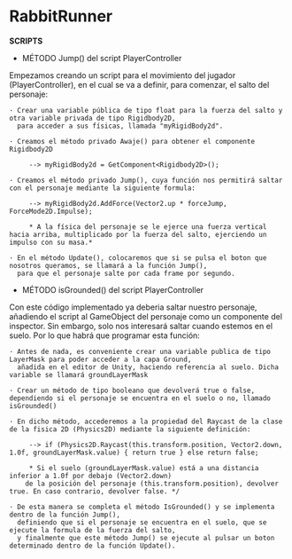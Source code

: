 # RabbitRunner

**SCRIPTS**

- MÉTODO Jump() del script PlayerController

Empezamos creando un script para el movimiento del jugador (PlayerController), en el cual se va a definir, para comenzar, el salto del personaje:

    · Crear una variable pública de tipo float para la fuerza del salto y otra variable privada de tipo Rigidbody2D, 
      para acceder a sus físicas, llamada "myRigidBody2d".
      
    · Creamos el método privado Awaje() para obtener el componente Rigidbody2D 
    
         --> myRigidBody2d = GetComponent<Rigidbody2D>();
    
    · Creamos el método privado Jump(), cuya función nos permitirá saltar con el personaje mediante la siguiente formula:
    
         --> myRigidBody2d.AddForce(Vector2.up * forceJump, ForceMode2D.Impulse);
         
         * A la física del personaje se le ejerce una fuerza vertical hacia arriba, multiplicado por la fuerza del salto, ejerciendo un impulso con su masa.*

    · En el método Update(), colocaremos que si se pulsa el boton que nosotros queramos, se llamará a la función Jump(), 
      para que el personaje salte por cada frame por segundo.
    
 - MÉTODO isGrounded() del script PlayerController
    
Con este código implementado ya deberia saltar nuestro personaje, añadiendo el script al GameObject del personaje como un componente del inspector. Sin embargo, solo nos interesará saltar cuando estemos en el suelo. Por lo que habrá que programar esta función:

    · Antes de nada, es conveniente crear una variable publica de tipo LayerMask para poder acceder a la capa Ground, 
      añadida en el editor de Unity, haciendo referencia al suelo. Dicha variable se llamará groundLayerMask

    · Crear un método de tipo booleano que devolverá true o false, dependiendo si el personaje se encuentra en el suelo o no, llamado isGrounded()
    
    · En dicho método, accederemos a la propiedad del Raycast de la clase de la fisica 2D (Physics2D) mediante la siguiente definición:
    
         --> if (Physics2D.Raycast(this.transform.position, Vector2.down, 1.0f, groundLayerMask.value) { return true } else return false;
         
         * Si el suelo (groundLayerMask.value) está a una distancia inferior a 1.0f por debajo (Vector2.down) 
        de la posición del personaje (this.transform.position), devolver true. En caso contrario, devolver false. */
        
    · De esta manera se completa el método IsGrounded() y se implementa dentro de la función Jump(), 
      definiendo que si el personaje se encuentra en el suelo, que se ejecute la formula de la fuerza del salto, 
      y finalmente que este método Jump() se ejecute al pulsar un boton determinado dentro de la función Update().
